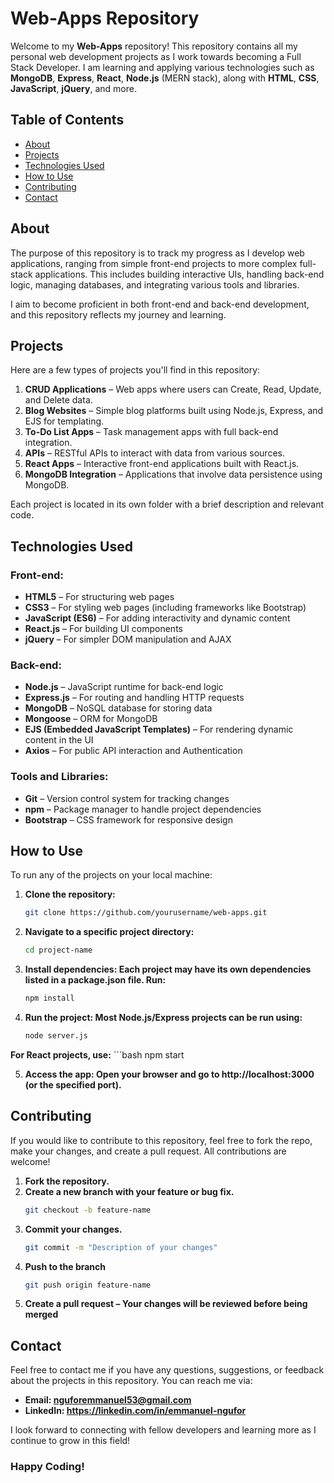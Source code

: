 # Web-Apps Repository

Welcome to my **Web-Apps** repository! This repository contains all my personal web development projects as I work towards becoming a Full Stack Developer. I am learning and applying various technologies such as **MongoDB**, **Express**, **React**, **Node.js** (MERN stack), along with **HTML**, **CSS**, **JavaScript**, **jQuery**, and more.

## Table of Contents

- [About](#about)
- [Projects](#projects)
- [Technologies Used](#technologies-used)
- [How to Use](#how-to-use)
- [Contributing](#contributing)
- [Contact](#contact)

## About

The purpose of this repository is to track my progress as I develop web applications, ranging from simple front-end projects to more complex full-stack applications. This includes building interactive UIs, handling back-end logic, managing databases, and integrating various tools and libraries.

I aim to become proficient in both front-end and back-end development, and this repository reflects my journey and learning.

## Projects

Here are a few types of projects you'll find in this repository:

1. **CRUD Applications** – Web apps where users can Create, Read, Update, and Delete data.
2. **Blog Websites** – Simple blog platforms built using Node.js, Express, and EJS for templating.
3. **To-Do List Apps** – Task management apps with full back-end integration.
4. **APIs** – RESTful APIs to interact with data from various sources.
5. **React Apps** – Interactive front-end applications built with React.js.
6. **MongoDB Integration** – Applications that involve data persistence using MongoDB.

Each project is located in its own folder with a brief description and relevant code.

## Technologies Used

### Front-end:
- **HTML5** – For structuring web pages
- **CSS3** – For styling web pages (including frameworks like Bootstrap)
- **JavaScript (ES6)** – For adding interactivity and dynamic content
- **React.js** – For building UI components
- **jQuery** – For simpler DOM manipulation and AJAX

### Back-end:
- **Node.js** – JavaScript runtime for back-end logic
- **Express.js** – For routing and handling HTTP requests
- **MongoDB** – NoSQL database for storing data
- **Mongoose** – ORM for MongoDB
- **EJS (Embedded JavaScript Templates)** – For rendering dynamic content in the UI
- **Axios** – For public API interaction and Authentication

### Tools and Libraries:
- **Git** – Version control system for tracking changes
- **npm** – Package manager to handle project dependencies
- **Bootstrap** – CSS framework for responsive design

## How to Use

To run any of the projects on your local machine:

1. **Clone the repository:**
   ```bash
   git clone https://github.com/yourusername/web-apps.git


2. **Navigate to a specific project directory:**
    ```bash
    cd project-name

3. **Install dependencies: Each project may have its own dependencies listed in a package.json file. Run:**
    ```bash
    npm install

4. **Run the project: Most Node.js/Express projects can be run using:**
    ```bash
    node server.js
**For React projects, use:**
    ```bash
    npm start

5. **Access the app: Open your browser and go to http://localhost:3000 (or the specified port).**

## Contributing
If you would like to contribute to this repository, feel free to fork the repo, make your changes, and create a pull request. All contributions are welcome!

1. **Fork the repository.**
2. **Create a new branch with your feature or bug fix.**
    ```bash
    git checkout -b feature-name
3. **Commit your changes.**
    ```bash
    git commit -m "Description of your changes"
4. **Push to the branch**
    ```bash
    git push origin feature-name
6. **Create a pull request – Your changes will be reviewed before being merged**

## Contact
Feel free to contact me if you have any questions, suggestions, or feedback about the projects in this repository. You can reach me via:

- **Email: nguforemmanuel53@gmail.com**
- **LinkedIn: https://linkedin.com/in/emmanuel-ngufor**

I look forward to connecting with fellow developers and learning more as I continue to grow in this field!

### Happy Coding!